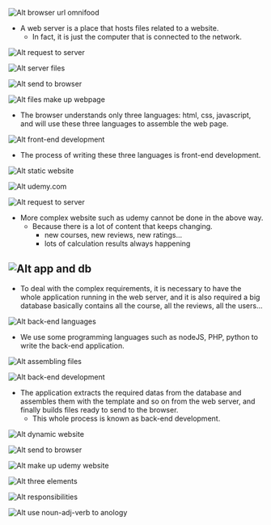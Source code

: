 ![Alt browser url omnifood](pic/bandicam%202022-10-25%2010-04-30-186.jpg)

- A web server is a place that hosts files related to a website.
  - In fact, it is just the computer that is connected to the network.

![Alt request to server](pic/bandicam%202022-10-25%2010-04-56-905.jpg)

![Alt server files](pic/bandicam%202022-10-25%2010-05-01-193.jpg)

![Alt send to browser](pic/bandicam%202022-10-25%2010-05-05-563.jpg)

![Alt files make up webpage](pic/bandicam%202022-10-25%2010-05-34-090.jpg)

- The browser understands only three languages: html, css, javascript, and will use these three languages to assemble the web page.

![Alt front-end development](pic/bandicam%202022-10-25%2010-05-42-309.jpg)

- The process of writing these three languages is front-end development.

![Alt static website](pic/bandicam%202022-10-25%2010-06-07-804.jpg)

![Alt udemy.com](pic/bandicam%202022-10-25%2010-06-22-195.jpg)

![Alt request to server](pic/bandicam%202022-10-25%2010-06-27-766.jpg)

- More complex website such as udemy cannot be done in the above way.
  - Because there is a lot of content that keeps changing.
    - new courses, new reviews, new ratings...
    - lots of calculation results always happening

## ![Alt app and db](pic/bandicam%202022-10-25%2010-06-39-409.jpg)

- To deal with the complex requirements, it is necessary to have the whole application running in the web server, and it is also required a big database basically contains all the course, all the reviews, all the users...

![Alt back-end languages](pic/bandicam%202022-10-25%2010-06-51-396.jpg)

- We use some programming languages such as nodeJS, PHP, python to write the back-end application.

![Alt assembling files](pic/bandicam%202022-10-25%2010-06-58-201.jpg)

![Alt back-end development](pic/bandicam%202022-10-25%2010-07-08-538.jpg)

- The application extracts the required datas from the database and assembles them with the template and so on from the web server, and finally builds files ready to send to the browser.
  - This whole process is known as back-end development.

![Alt dynamic website](pic/bandicam%202022-10-25%2010-07-14-529.jpg)

![Alt send to browser](pic/bandicam%202022-10-25%2010-07-29-909.jpg)

![Alt make up udemy website](pic/bandicam%202022-10-25%2010-07-33-887.jpg)

![Alt three elements](pic/bandicam%202022-10-25%2010-07-43-211.jpg)

![Alt responsibilities](pic/bandicam%202022-10-25%2010-07-52-370.jpg)

![Alt use noun-adj-verb to anology](pic/bandicam%202022-10-25%2010-08-04-861.jpg)
